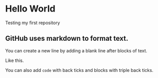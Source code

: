 # Hello World

Testing my first repository

## GitHub uses markdown to format text.

You can create a new line by adding a blank line after blocks of text.

Like this.

You can also add `code` with back ticks and blocks with triple back ticks.
